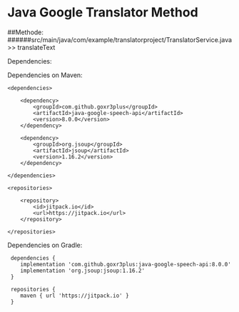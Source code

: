 # Java Google Translator Method

##Methode:
######src/main/java/com/example/translatorproject/TranslatorService.java >> translateText

Dependencies:

Dependencies on Maven:

    <dependencies>

        <dependency>
            <groupId>com.github.goxr3plus</groupId>
            <artifactId>java-google-speech-api</artifactId>
            <version>8.0.0</version>
        </dependency>

        <dependency>
            <groupId>org.jsoup</groupId>
            <artifactId>jsoup</artifactId>
            <version>1.16.2</version>
        </dependency>
        
    </dependencies>

    <repositories>
        
        <repository>
            <id>jitpack.io</id>
            <url>https://jitpack.io</url>
        </repository>

    </repositories>


 

Dependencies on Gradle:

     dependencies {
        implementation 'com.github.goxr3plus:java-google-speech-api:8.0.0'
        implementation 'org.jsoup:jsoup:1.16.2'
     }

     repositories {
        maven { url 'https://jitpack.io' }
     }